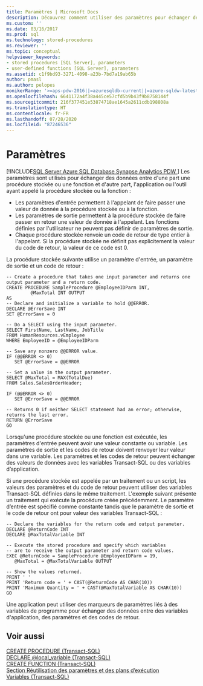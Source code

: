 ```yaml
---
title: Paramètres | Microsoft Docs
description: Découvrez comment utiliser des paramètres pour échanger des données entre des procédures et des fonctions stockées et l’application ou l’outil ayant appelé la procédure ou la fonction stockée.
ms.custom: ''
ms.date: 03/16/2017
ms.prod: sql
ms.technology: stored-procedures
ms.reviewer: ''
ms.topic: conceptual
helpviewer_keywords:
- stored procedures [SQL Server], parameters
- user-defined functions [SQL Server], parameters
ms.assetid: c1f9bd93-3271-4098-a23b-7bd7a19ab65b
author: pmasl
ms.author: pelopes
monikerRange: '>=aps-pdw-2016||=azuresqldb-current||=azure-sqldw-latest||>=sql-server-2016||=sqlallproducts-allversions||>=sql-server-linux-2017||=azuresqldb-mi-current'
ms.openlocfilehash: 6641172a4f38a445ce57cfd5b9b43f9b8758144f
ms.sourcegitcommit: 216f377451e53874718ae1645a2611cdb198808a
ms.translationtype: HT
ms.contentlocale: fr-FR
ms.lasthandoff: 07/28/2020
ms.locfileid: "87246536"
---
```

# <a name="parameters"></a>Paramètres
[!INCLUDE[SQL Server Azure SQL Database Synapse Analytics PDW ](../../includes/applies-to-version/sql-asdb-asdbmi-asa-pdw.md)]
Les paramètres sont utilisés pour échanger des données entre d'une part une procédure stockée ou une fonction et d'autre part, l'application ou l'outil ayant appelé la procédure stockée ou la fonction : 

*  Les paramètres d'entrée permettent à l'appelant de faire passer une valeur de donnée à la procédure stockée ou à la fonction.
*  Les paramètres de sortie permettent à la procédure stockée de faire passer en retour une valeur de donnée à l'appelant. Les fonctions définies par l'utilisateur ne peuvent pas définir de paramètres de sortie.
*  Chaque procédure stockée renvoie un code de retour de type entier à l'appelant. Si la procédure stockée ne définit pas explicitement la valeur du code de retour, la valeur de ce code est 0.

La procédure stockée suivante utilise un paramètre d'entrée, un paramètre de sortie et un code de retour :
```
-- Create a procedure that takes one input parameter and returns one output parameter and a return code.
CREATE PROCEDURE SampleProcedure @EmployeeIDParm INT,
         @MaxTotal INT OUTPUT
AS
-- Declare and initialize a variable to hold @@ERROR.
DECLARE @ErrorSave INT
SET @ErrorSave = 0

-- Do a SELECT using the input parameter.
SELECT FirstName, LastName, JobTitle
FROM HumanResources.vEmployee
WHERE EmployeeID = @EmployeeIDParm

-- Save any nonzero @@ERROR value.
IF (@@ERROR <> 0)
   SET @ErrorSave = @@ERROR

-- Set a value in the output parameter.
SELECT @MaxTotal = MAX(TotalDue)
FROM Sales.SalesOrderHeader;

IF (@@ERROR <> 0)
   SET @ErrorSave = @@ERROR

-- Returns 0 if neither SELECT statement had an error; otherwise, returns the last error.
RETURN @ErrorSave
GO
```

Lorsqu'une procédure stockée ou une fonction est exécutée, les paramètres d'entrée peuvent avoir une valeur constante ou variable. Les paramètres de sortie et les codes de retour doivent renvoyer leur valeur dans une variable. Les paramètres et les codes de retour peuvent échanger des valeurs de données avec les variables Transact-SQL ou des variables d’application.

Si une procédure stockée est appelée par un traitement ou un script, les valeurs des paramètres et du code de retour peuvent utiliser des variables Transact-SQL définies dans le même traitement. L'exemple suivant présente un traitement qui exécute la procédure créée précédemment. Le paramètre d’entrée est spécifié comme constante tandis que le paramètre de sortie et le code de retour ont pour valeur des variables Transact-SQL :
```
-- Declare the variables for the return code and output parameter.
DECLARE @ReturnCode INT
DECLARE @MaxTotalVariable INT

-- Execute the stored procedure and specify which variables
-- are to receive the output parameter and return code values.
EXEC @ReturnCode = SampleProcedure @EmployeeIDParm = 19,
   @MaxTotal = @MaxTotalVariable OUTPUT

-- Show the values returned.
PRINT ' '
PRINT 'Return code = ' + CAST(@ReturnCode AS CHAR(10))
PRINT 'Maximum Quantity = ' + CAST(@MaxTotalVariable AS CHAR(10))
GO
```

Une application peut utiliser des marqueurs de paramètres liés à des variables de programme pour échanger des données entre des variables d'application, des paramètres et des codes de retour.

## <a name="see-also"></a>Voir aussi
[CREATE PROCEDURE (Transact-SQL)](../../t-sql/statements/create-procedure-transact-sql.md)   
 [DECLARE @local_variable (Transact-SQL)](../../t-sql/language-elements/declare-local-variable-transact-sql.md)   
 [CREATE FUNCTION (Transact-SQL)](../../t-sql/statements/create-function-transact-sql.md)   
 [Section Réutilisation des paramètres et des plans d’exécution](../../relational-databases/query-processing-architecture-guide.md)   
 [Variables (Transact-SQL)](../../t-sql/language-elements/variables-transact-sql.md)
